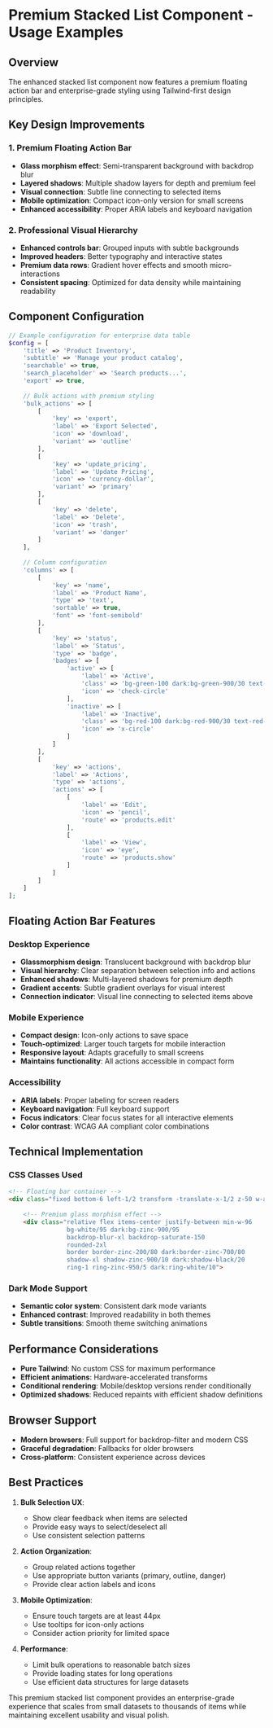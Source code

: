 # Premium Stacked List Component - Usage Examples

## Overview
The enhanced stacked list component now features a premium floating action bar and enterprise-grade styling using Tailwind-first design principles.

## Key Design Improvements

### 1. Premium Floating Action Bar
- **Glass morphism effect**: Semi-transparent background with backdrop blur
- **Layered shadows**: Multiple shadow layers for depth and premium feel  
- **Visual connection**: Subtle line connecting to selected items
- **Mobile optimization**: Compact icon-only version for small screens
- **Enhanced accessibility**: Proper ARIA labels and keyboard navigation

### 2. Professional Visual Hierarchy
- **Enhanced controls bar**: Grouped inputs with subtle backgrounds
- **Improved headers**: Better typography and interactive states
- **Premium data rows**: Gradient hover effects and smooth micro-interactions
- **Consistent spacing**: Optimized for data density while maintaining readability

## Component Configuration

```php
// Example configuration for enterprise data table
$config = [
    'title' => 'Product Inventory',
    'subtitle' => 'Manage your product catalog',
    'searchable' => true,
    'search_placeholder' => 'Search products...',
    'export' => true,
    
    // Bulk actions with premium styling
    'bulk_actions' => [
        [
            'key' => 'export',
            'label' => 'Export Selected',
            'icon' => 'download',
            'variant' => 'outline'
        ],
        [
            'key' => 'update_pricing',
            'label' => 'Update Pricing',
            'icon' => 'currency-dollar',
            'variant' => 'primary'
        ],
        [
            'key' => 'delete',
            'label' => 'Delete',
            'icon' => 'trash',
            'variant' => 'danger'
        ]
    ],
    
    // Column configuration
    'columns' => [
        [
            'key' => 'name',
            'label' => 'Product Name',
            'type' => 'text',
            'sortable' => true,
            'font' => 'font-semibold'
        ],
        [
            'key' => 'status',
            'label' => 'Status',
            'type' => 'badge',
            'badges' => [
                'active' => [
                    'label' => 'Active',
                    'class' => 'bg-green-100 dark:bg-green-900/30 text-green-700 dark:text-green-400 border-green-200 dark:border-green-800',
                    'icon' => 'check-circle'
                ],
                'inactive' => [
                    'label' => 'Inactive',
                    'class' => 'bg-red-100 dark:bg-red-900/30 text-red-700 dark:text-red-400 border-red-200 dark:border-red-800',
                    'icon' => 'x-circle'
                ]
            ]
        ],
        [
            'key' => 'actions',
            'label' => 'Actions',
            'type' => 'actions',
            'actions' => [
                [
                    'label' => 'Edit',
                    'icon' => 'pencil',
                    'route' => 'products.edit'
                ],
                [
                    'label' => 'View',
                    'icon' => 'eye',
                    'route' => 'products.show'
                ]
            ]
        ]
    ]
];
```

## Floating Action Bar Features

### Desktop Experience
- **Glassmorphism design**: Translucent background with backdrop blur
- **Visual hierarchy**: Clear separation between selection info and actions
- **Enhanced shadows**: Multi-layered shadows for premium depth
- **Gradient accents**: Subtle gradient overlays for visual interest
- **Connection indicator**: Visual line connecting to selected items above

### Mobile Experience  
- **Compact design**: Icon-only actions to save space
- **Touch-optimized**: Larger touch targets for mobile interaction
- **Responsive layout**: Adapts gracefully to small screens
- **Maintains functionality**: All actions accessible in compact form

### Accessibility
- **ARIA labels**: Proper labeling for screen readers
- **Keyboard navigation**: Full keyboard support
- **Focus indicators**: Clear focus states for all interactive elements
- **Color contrast**: WCAG AA compliant color combinations

## Technical Implementation

### CSS Classes Used
```html
<!-- Floating bar container -->
<div class="fixed bottom-6 left-1/2 transform -translate-x-1/2 z-50 w-auto max-w-7xl mx-auto px-4 transition-all duration-300 ease-out">
    
    <!-- Premium glass morphism effect -->
    <div class="relative flex items-center justify-between min-w-96 
                bg-white/95 dark:bg-zinc-900/95 
                backdrop-blur-xl backdrop-saturate-150 
                rounded-2xl 
                border border-zinc-200/80 dark:border-zinc-700/80
                shadow-xl shadow-zinc-900/10 dark:shadow-black/20
                ring-1 ring-zinc-950/5 dark:ring-white/10">
```

### Dark Mode Support
- **Semantic color system**: Consistent dark mode variants
- **Enhanced contrast**: Improved readability in both themes
- **Subtle transitions**: Smooth theme switching animations

## Performance Considerations

- **Pure Tailwind**: No custom CSS for maximum performance
- **Efficient animations**: Hardware-accelerated transforms
- **Conditional rendering**: Mobile/desktop versions render conditionally
- **Optimized shadows**: Reduced repaints with efficient shadow definitions

## Browser Support

- **Modern browsers**: Full support for backdrop-filter and modern CSS
- **Graceful degradation**: Fallbacks for older browsers
- **Cross-platform**: Consistent experience across devices

## Best Practices

1. **Bulk Selection UX**: 
   - Show clear feedback when items are selected
   - Provide easy ways to select/deselect all
   - Use consistent selection patterns

2. **Action Organization**:
   - Group related actions together
   - Use appropriate button variants (primary, outline, danger)
   - Provide clear action labels and icons

3. **Mobile Optimization**:
   - Ensure touch targets are at least 44px
   - Use tooltips for icon-only actions
   - Consider action priority for limited space

4. **Performance**:
   - Limit bulk operations to reasonable batch sizes
   - Provide loading states for long operations
   - Use efficient data structures for large datasets

This premium stacked list component provides an enterprise-grade experience that scales from small datasets to thousands of items while maintaining excellent usability and visual polish.